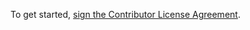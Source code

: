
To get started, <a href="https://www.clahub.com/agreements/codership/glb">sign the Contributor License Agreement</a>.
